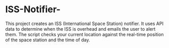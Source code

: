 # ISS-Notifier-
This project creates an ISS (International Space Station) notifier. It uses API data to determine when the ISS is overhead and emails the user to alert them. The script checks your current location against the real-time position of the space station and the time of day.
